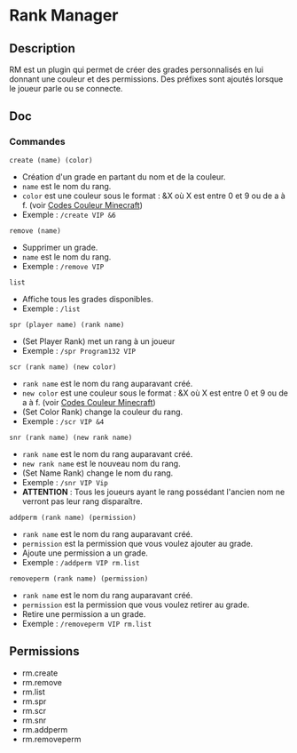 # Rank Manager

## Description

RM est un plugin qui permet de créer des grades personnalisés en lui donnant une couleur et des permissions.
Des préfixes sont ajoutés lorsque le joueur parle ou se connecte.

## Doc
### Commandes

`create (name) (color)`
- Création d'un grade en partant du nom et de la couleur.
- `name` est le nom du rang.
- `color` est une couleur sous le format : &X où X est entre 0 et 9 ou de a à f.
(voir [Codes Couleur Minecraft](https://htmlcolorcodes.com/fr/codes-couleur-minecraft/))
- Exemple : `/create VIP &6`

`remove (name)`
- Supprimer un grade.
- `name` est le nom du rang.
- Exemple : `/remove VIP`

`list`
- Affiche tous les grades disponibles.
- Exemple : `/list`

`spr (player name) (rank name)`
- (Set Player Rank) met un rang à un joueur
- Exemple : `/spr Program132 VIP`

`scr (rank name) (new color)`
- `rank name` est le nom du rang auparavant créé.
- `new color` est une couleur sous le format : &X où X est entre 0 et 9 ou de a à f.
  (voir [Codes Couleur Minecraft](https://htmlcolorcodes.com/fr/codes-couleur-minecraft/))
- (Set Color Rank) change la couleur du rang.
- Exemple : `/scr VIP &4`

`snr (rank name) (new rank name)`
- `rank name` est le nom du rang auparavant créé.
- `new rank name` est le nouveau nom du rang.
- (Set Name Rank) change le nom du rang.
- Exemple : `/snr VIP Vip`
- **ATTENTION** : Tous les joueurs ayant le rang possédant l'ancien nom ne verront pas leur rang disparaître.

`addperm (rank name) (permission)`
- `rank name` est le nom du rang auparavant créé.
- `permission` est la permission que vous voulez ajouter au grade.
- Ajoute une permission a un grade.
- Exemple : `/addperm VIP rm.list`

`removeperm (rank name) (permission)`
- `rank name` est le nom du rang auparavant créé.
- `permission` est la permission que vous voulez retirer au grade.
- Retire une permission a un grade.
- Exemple : `/removeperm VIP rm.list`

## Permissions

- rm.create
- rm.remove
- rm.list
- rm.spr
- rm.scr
- rm.snr
- rm.addperm
- rm.removeperm